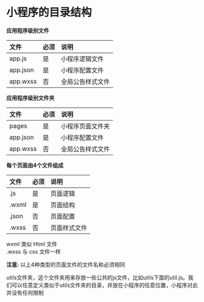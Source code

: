 # 小程序的目录结构  

**应用程序级别文件**  

|文件|必须|说明|
|:-|:-|:-|
|app.js|是|小程序逻辑文件|
|app.json|是|小程序配置文件|
|app.wxss|否|全局公告样式文件|  

**应用程序级别文件夹**  

|文件|必须|说明|
|:-|:-|:-|
|pages|是|小程序页面文件夹|
|app.json|是|小程序配置文件|
|app.wxss|否|全局公告样式文件|  

**每个页面由4个文件组成**   

|文件|必须|说明|
|:-|:-|:-|
|.js|是|页面逻辑|
|.wxml|是|页面结构|
|.json|否|页面配置|
|.wxss|否|页面样式文件|  

wxml 类似 Html 文件     
.wxss 与 css 文件一样    

**注意:** 以上4种类型的页面文件的文件名称必须相同  

utils文件夹，这个文件夹用来存放一些公共的js文件，比如utils下面的util.js。我们可以任意定义类似于utils文件夹的目录，并放在小程序的任意位置，小程序对此并没有任何限制  


